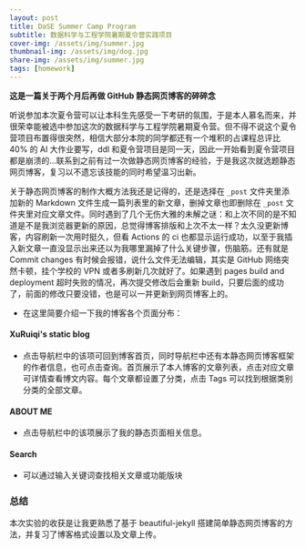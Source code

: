 ```yaml
---
layout: post
title: DaSE Summer Camp Program
subtitle: 数据科学与工程学院暑期夏令营实践项目
cover-img: /assets/img/summer.jpg
thumbnail-img: /assets/img/dog.jpg
share-img: /assets/img/summer.jpg
tags: [homework]
---
```


**这是一篇关于两个月后再做 GitHub 静态网页博客的碎碎念**

听说参加本次夏令营可以让本科生先感受一下考研的氛围，于是本人慕名而来，并很荣幸能被选中参加这次的数据科学与工程学院暑期夏令营。但不得不说这个夏令营项目布置得很突然，相信大部分本院的同学都还有一个堆积的占课程总评比 40% 的 AI 大作业要写，ddl 和夏令营项目是同一天，因此一开始看到夏令营项目都是崩溃的...联系到之前有过一次做静态网页博客的经验，于是我这次就选题静态网页博客，复习以不遗忘该技能的同时希望温习出新。

关于静态网页博客的制作大概方法我还是记得的，还是选择在 `_post` 文件夹里添加新的 Markdown 文件生成一篇列表里的新文章，删掉文章也即删除在 `_post` 文件夹里对应文章文件。同时遇到了几个无伤大雅的未解之谜：和上次不同的是不知道是不是我浏览器更新的原因，总觉得博客排版和上次不太一样？太久没更新博客，内容刷新一次用时挺久，但看 Actions 的 ci 也都显示运行成功，以至于我插入新文章一直没显示出来还以为我哪里漏掉了什么关键步骤，伤脑筋。还有就是 Commit changes 有时候会报错，说什么文件无法编辑，其实是 GitHub 网络突然卡顿，挂个学校的 VPN 或者多刷新几次就好了。如果遇到 pages build and deployment 超时失败的情况，再次提交修改后会重新 build，只要后面的成功了，前面的修改只要没错，也是可以一并更新到网页博客上的。

- 在这里简要介绍一下我的博客各个页面分布：

#### XuRuiqi's static blog
- 点击导航栏中的该项可回到博客首页，同时导航栏中还有本静态网页博客框架的作者信息，也可点击查询。首页展示了本人博客的文章列表，点击对应文章可详情查看博文内容。每个文章都设置了分类，点击 Tags 可以找到根据类别分类的全部文章。

#### ABOUT ME
- 点击导航栏中的该项展示了我的静态页面相关信息。

#### Search
- 可以通过输入关键词查找相关文章或功能版块

### 总结
本次实验的收获是让我更熟悉了基于 beautiful-jekyll 搭建简单静态网页博客的方法，并复习了博客格式设置以及文章上传。
